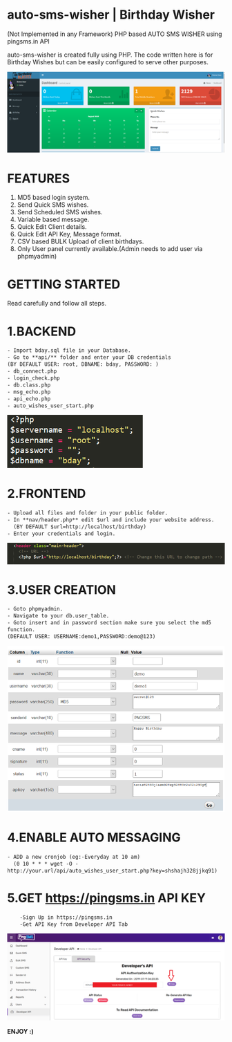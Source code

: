# auto-sms-wisher | Birthday Wisher
(Not Implemented in any Framework)
PHP based AUTO SMS WISHER using pingsms.in API

auto-sms-wisher is created fully using PHP. The code written here is for Birthday Wishes but can be easily configured to serve other purposes.

![Dashboard](https://github.com/sa1if3/auto-sms-wisher/blob/readme-edit/bb.png)

# **FEATURES**

1. MD5 based login system.
2. Send Quick SMS wishes.
3. Send Scheduled SMS wishes.
4. Variable based message.
5. Quick Edit Client details. 
6. Quick Edit API Key, Message format.
7. CSV based BULK Upload of client birthdays.
8. Only User panel currently available.(Admin needs to add user via phpmyadmin)

# **GETTING STARTED**
Read carefully and follow all steps.

# **1.BACKEND**
    - Import bday.sql file in your Database.
    - Go to **api/** folder and enter your DB credentials 
    (BY DEFAULT USER: root, DBNAME: bday, PASSWORD: )
    - db_connect.php
    - login_check.php
    - db.class.php
    - msg_echo.php
    - api_echo.php
    - auto_wishes_user_start.php
![Default DB](https://github.com/sa1if3/auto-sms-wisher/blob/readme-edit/db.png)
      
 # **2.FRONTEND**
 
    - Upload all files and folder in your public folder.
    - In **nav/header.php** edit $url and include your website address.
      (BY DEFAULT $url=http://localhost/birthday)
    - Enter your credentials and login.
![url edit](https://github.com/sa1if3/auto-sms-wisher/blob/master/urlf.PNG)
 # **3.USER CREATION**
    - Goto phpmyadmin.
    - Navigate to your db.user_table.
    - Goto insert and in password section make sure you select the md5 function. 
    (DEFAULT USER: USERNAME:demo1,PASSWORD:demo@123)
 ![User Creation](https://github.com/sa1if3/auto-sms-wisher/blob/readme-edit/user_add.png)
 # **4.ENABLE AUTO MESSAGING**
    - ADD a new cronjob (eg:-Everyday at 10 am)
      (0 10 * * * wget -O - http://your.url/api/auto_wishes_user_start.php?key=shshajh328jjkq91)
      
  # **5.GET https://pingsms.in API KEY**
        -Sign Up in https://pingsms.in
        -Get API Key from Developer API Tab
   ![API_KEY](https://github.com/sa1if3/auto-sms-wisher/blob/master/api-key.png)
   
  **ENJOY :)**
